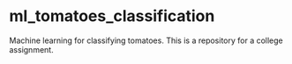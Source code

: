 # ml_tomatoes_classification
Machine learning for classifying tomatoes. This is a repository for a college assignment.
